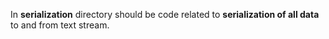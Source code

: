 In **serialization** directory should be code related to **serialization of all data** to and from text stream.
